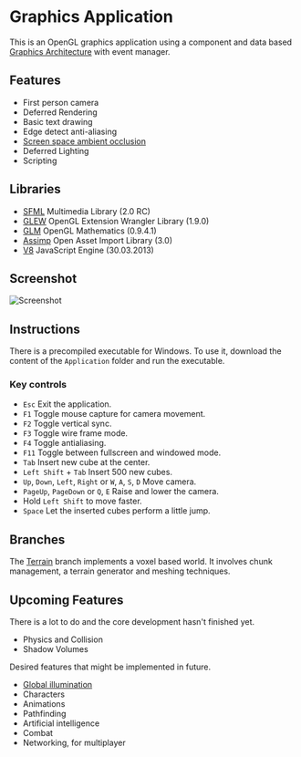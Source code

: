 Graphics Application
====================

This is an OpenGL graphics application using a component and data based [Graphics Architecture](https://github.com/ComputerGame/GraphicsArchitecture) with event manager.

Features
--------

- First person camera
- Deferred Rendering
- Basic text drawing
- Edge detect anti-aliasing
- [Screen space ambient occlusion](http://en.wikipedia.org/wiki/Screen_space_ambient_occlusion)
- Deferred Lighting
- Scripting

Libraries
---------

- [SFML](http://www.sfml-dev.org/) Multimedia Library (2.0 RC)
- [GLEW](http://glew.sourceforge.net/) OpenGL Extension Wrangler Library (1.9.0)
- [GLM](http://glm.g-truc.net/) OpenGL Mathematics (0.9.4.1)
- [Assimp](http://assimp.sourceforge.net/) Open Asset Import Library (3.0)
- [V8](https://developers.google.com/v8/) JavaScript Engine (30.03.2013)

Screenshot
----------

![Screenshot](https://raw.github.com/ComputerGame/GraphicsApplication/master/screenshot.png)

Instructions
------------

There is a precompiled executable for Windows. To use it, download the content of the `Application` folder and run the executable.

### Key controls

- `Esc` Exit the application.
- `F1` Toggle mouse capture for camera movement.
- `F2` Toggle vertical sync.
- `F3` Toggle wire frame mode.
- `F4` Toggle antialiasing.
- `F11` Toggle between fullscreen and windowed mode.
- `Tab` Insert new cube at the center.
- `Left Shift` + `Tab` Insert 500 new cubes.
- `Up`, `Down`, `Left`, `Right` or `W`, `A`, `S`, `D` Move camera.
- `PageUp`, `PageDown` or `Q`, `E` Raise and lower the camera.
- Hold `Left Shift` to move faster.
- `Space` Let the inserted cubes perform a little jump.

Branches
--------

The [Terrain](https://github.com/ComputerGame/GraphicsApplication/tree/terrain) branch implements a voxel based world. It involves chunk management, a terrain generator and meshing techniques.

Upcoming Features
-----------------

There is a lot to do and the core development hasn't finished yet.

- Physics and Collision
- Shadow Volumes

Desired features that might be implemented in future.

- [Global illumination](http://en.wikipedia.org/wiki/Global_illumination)
- Characters
- Animations
- Pathfinding
- Artificial intelligence
- Combat
- Networking, for multiplayer
